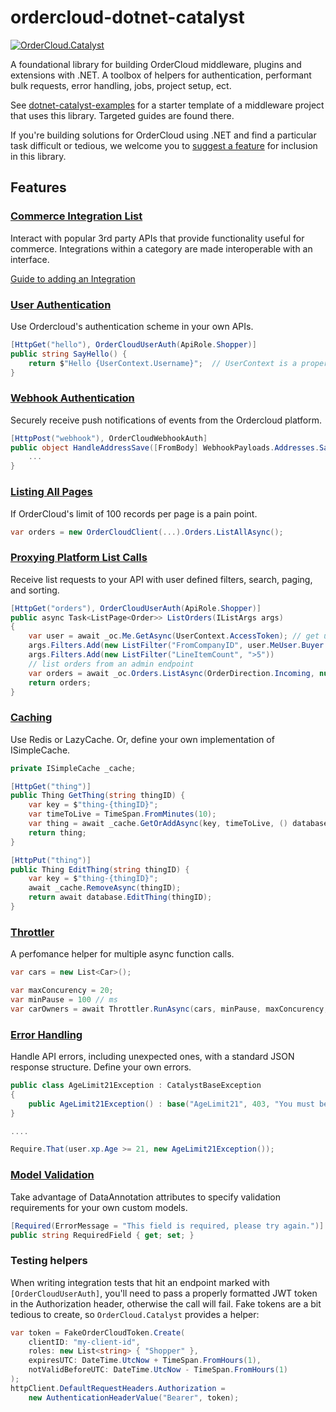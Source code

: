 # ordercloud-dotnet-catalyst

[![OrderCloud.Catalyst](https://img.shields.io/nuget/v/ordercloud-dotnet-catalyst.svg?maxAge=3600)](https://www.nuget.org/packages/ordercloud-dotnet-catalyst/)

A foundational library for building OrderCloud middleware, plugins and extensions with .NET. A toolbox of helpers for authentication, performant bulk requests, error handling, jobs, project setup, ect.    

See [dotnet-catalyst-examples](https://github.com/ordercloud-api/dotnet-catalyst-examples) for a starter template of a middleware project that uses this library. Targeted guides are found there.

If you're building solutions for OrderCloud using .NET and find a particular task difficult or tedious, we welcome you to [suggest a feature](https://github.com/ordercloud-api/ordercloud-dotnet-catalyst/issues/new) for inclusion in this library. 

## Features

### [Commerce Integration List](./library/OrderCLoud.Catalyst/Integrations/Implementations/README.md)

Interact with popular 3rd party APIs that provide functionality useful for commerce. Integrations within a category are made interoperable with an interface. 

[Guide to adding an Integration](./library/OrderCLoud.Catalyst/Integrations/CONTRIBUTING.md)

### [User Authentication](https://github.com/ordercloud-api/ordercloud-dotnet-catalyst/tree/dev/library/OrderCloud.Catalyst/Auth/UserAuth)

Use Ordercloud's authentication scheme in your own APIs.

```c#
[HttpGet("hello"), OrderCloudUserAuth(ApiRole.Shopper)]
public string SayHello() {
    return $"Hello {UserContext.Username}";  // UserContext is a property on CatalystController
}
```

### [Webhook Authentication](https://github.com/ordercloud-api/ordercloud-dotnet-catalyst/tree/dev/library/OrderCloud.Catalyst/Auth/WebhookAuth)

Securely receive push notifications of events from the Ordercloud platform.

```c#
[HttpPost("webhook"), OrderCloudWebhookAuth]
public object HandleAddressSave([FromBody] WebhookPayloads.Addresses.Save<MyConfigData> payload) {
    ...
}
```

### [Listing All Pages](./library/OrderCloud.Catalyst/DataMovement/ListAllAsync)

If OrderCloud's limit of 100 records per page is a pain point.

```c#
var orders = new OrderCloudClient(...).Orders.ListAllAsync();
```

### [Proxying Platform List Calls](https://github.com/ordercloud-api/ordercloud-dotnet-catalyst/tree/dev/library/OrderCloud.Catalyst/Models/ListOptions)

Receive list requests to your API with user defined filters, search, paging, and sorting.
```c#
[HttpGet("orders"), OrderCloudUserAuth(ApiRole.Shopper)]
public async Task<ListPage<Order>> ListOrders(IListArgs args)
{
    var user = await _oc.Me.GetAsync(UserContext.AccessToken); // get user details
    args.Filters.Add(new ListFilter("FromCompanyID", user.MeUser.Buyer.ID)) // filter using the user's buyer organization ID 
    args.Filters.Add(new ListFilter("LineItemCount", ">5"))
    // list orders from an admin endpoint
    var orders = await _oc.Orders.ListAsync(OrderDirection.Incoming, null, null, null, null, args); // apply list args with an extension version of ListAsync()
    return orders;
}
```

### [Caching](https://github.com/ordercloud-api/ordercloud-dotnet-catalyst/tree/dev/library/OrderCloud.Catalyst/DataMovement/Caching)

Use Redis or LazyCache. Or, define your own implementation of ISimpleCache.

```c#
private ISimpleCache _cache;

[HttpGet("thing")]
public Thing GetThing(string thingID) {
    var key = $"thing-{thingID}";
    var timeToLive = TimeSpan.FromMinutes(10);
    var thing = await _cache.GetOrAddAsync(key, timeToLive, () database.GetThing(thingID));
    return thing;
}

[HttpPut("thing")]
public Thing EditThing(string thingID) {
    var key = $"thing-{thingID}";
    await _cache.RemoveAsync(thingID);
    return await database.EditThing(thingID);
}
```

### [Throttler](https://github.com/ordercloud-api/ordercloud-dotnet-catalyst/tree/dev/library/OrderCloud.Catalyst/DataMovement/Throttler) 

A perfomance helper for multiple async function calls.

```c# 
var cars = new List<Car>();

var maxConcurency = 20;
var minPause = 100 // ms
var carOwners = await Throttler.RunAsync(cars, minPause, maxConcurency, car => apiClient.GetCarOwner(car.ID);
```

### [Error Handling](https://github.com/ordercloud-api/ordercloud-dotnet-catalyst/tree/dev/library/OrderCloud.Catalyst/Errors)

Handle API errors, including unexpected ones, with a standard JSON response structure. Define your own errors.

```c#
public class AgeLimit21Exception : CatalystBaseException
{
    public AgeLimit21Exception() : base("AgeLimit21", 403, "You must be 21 years of age or older to buy this product.") { }
}

....

Require.That(user.xp.Age >= 21, new AgeLimit21Exception());
```

### [Model Validation](https://github.com/ordercloud-api/ordercloud-dotnet-catalyst/tree/dev/tests/OrderCloud.Catalyst.TestApi/Controllers/ModelValidation)

Take advantage of DataAnnotation attributes to specify validation requirements for your own custom models.

```c#
[Required(ErrorMessage = "This field is required, please try again.")]
public string RequiredField { get; set; }
```

### Testing helpers

When writing integration tests that hit an endpoint marked with `[OrderCloudUserAuth]`, you'll need to pass a properly formatted JWT token in the Authorization header, otherwise the call will fail. Fake tokens are a bit tedious to create, so `OrderCloud.Catalyst` provides a helper: 

```c#
var token = FakeOrderCloudToken.Create(
    clientID: "my-client-id", 
    roles: new List<string> { "Shopper" },
    expiresUTC: DateTime.UtcNow + TimeSpan.FromHours(1),
    notValidBeforeUTC: DateTime.UtcNow - TimeSpan.FromHours(1)
);
httpClient.DefaultRequestHeaders.Authorization =
    new AuthenticationHeaderValue("Bearer", token);
```
